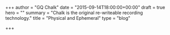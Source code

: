 +++
author = "GQ Chalk"
date = "2015-09-14T18:00:00+00:00"
draft = true
hero = ""
summary = "Chalk is the original re-writeable recording technology."
title = "Physical and Ephemeral"
type = "blog"

+++
